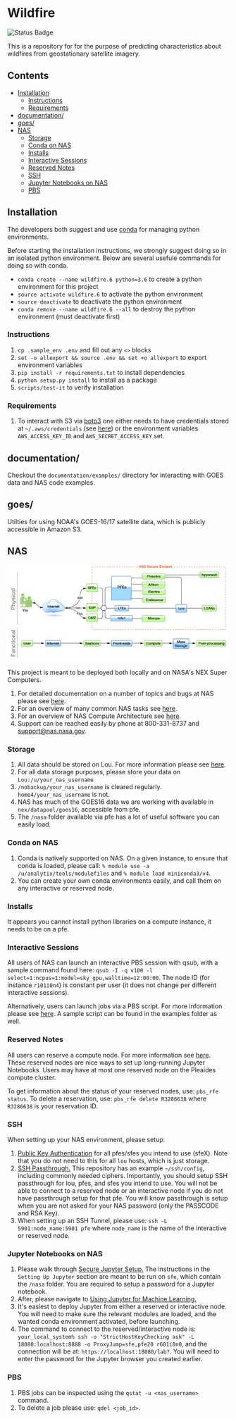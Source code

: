 # Wildfire

![Status Badge](https://github.com/joyprojects/wildfire/workflows/CI/badge.svg)

This is a repository for for the purpose of predicting characteristics about wildfires from
geostationary satellite imagery.

## Contents

- [Installation](#Installation)
  - [Instructions](#Instructions)
  - [Requirements](#Requirements)
- [documentation/](#documentation/)
- [goes/](#goes/)
- [NAS](#NAS)
  - [Storage](#Storage)
  - [Conda on NAS](#Conda-on-NAS)
  - [Installs](#Installs)
  - [Interactive Sessions](#Interactive-Sessions)
  - [Reserved Notes](#Reserved-Notes)
  - [SSH](#SSH)
  - [Jupyter Notebooks on NAS](#Jupyter-Notebooks-on-NAS)
  - [PBS](#PBS)

## Installation

The developers both suggest and use [conda](https://www.anaconda.com/distribution/) for
managing python environments.

Before starting the installation instructions, we strongly suggest doing so in an isolated
python environment. Below are several usefule commands for doing so with conda.

- `conda create --name wildfire.6 python=3.6` to create a python environment for this project
- `source activate wildfire.6` to activate the python environment
- `source deactivate` to deactivate the python environment
- `conda remove --name wildfire.6 --all` to destroy the python environment (must deactivate first)

### Instructions

1. `cp .sample_env .env` and fill out any `<>` blocks
1. `set -o allexport && source .env && set +o allexport` to export environment variables
1. `pip install -r requirements.txt` to install dependencies
1. `python setup.py install` to install as a package
1. `scripts/test-it` to verify installation

### Requirements

1. To interact with S3 via [boto3](https://boto3.amazonaws.com/v1/documentation/api/latest/index.html)
one either needs to have credentials stored at `~/.aws/credentials` (see [here](https://boto3.amazonaws.com/v1/documentation/api/latest/guide/configuration.html#shared-credentials-file)) or the environment variables
`AWS_ACCESS_KEY_ID` and `AWS_SECRET_ACCESS_KEY` set.

## documentation/

Checkout the `documentation/examples/` directory for interacting with GOES data and NAS code examples.

## goes/

Utilties for using NOAA's GOES-16/17 satellite data, which is publicly accessible in Amazon S3.

## NAS

![alt text](documentation/nas_server_structure.jpg)

This project is meant to be deployed both locally and on NASA's NEX Super Computers.

1. For detailed documentation on a number of topics and bugs at NAS please see [here](https://www.nas.nasa.gov/hecc/support/kb/).
1. For an overview of many common NAS tasks see [here](https://www.nas.nasa.gov/hecc/support/kb/basic-tasks_264.html).
1. For an overview of NAS Compute Architecture see [here](https://www.nas.nasa.gov/hecc/support/kb/hpc-environment-overview_25.html).
1. Support can be reached easily by phone at 800-331-8737 and <support@nas.nasa.gov>.

### Storage

1. All data should be stored on Lou. For more information please see [here](https://www.nas.nasa.gov/hecc/support/kb/the-lou-mass-storage-system_371.html).
1. For all data storage purposes, please store your data on `Lou:/u/your_nas_username`
1. `/nobackup/your_nas_username` is cleared regularly. `home4/your_nas_username` is not.
1. NAS has much of the GOES16 data we are working with available in `nex/datapool/goes16`, accessible from pfe.
1. The `/nasa` folder available via pfe has a lot of useful software you can easily load.

### Conda on NAS

1. Conda is natively supported on NAS. On a given instance, to ensure that conda is loaded, please call:
`% module use -a /u/analytix/tools/modulefiles` and `% module load miniconda3/v4`.
1. You can create your own conda environments easily, and call them on any interactive or reserved node.

### Installs

It appears you cannot install python libraries on a compute instance, it needs to be on a pfe.

### Interactive Sessions

All users of NAS can launch an interactive PBS session with qsub, with a sample command found here:
`qsub -I -q v100 -l select=1:ncpus=1:model=sky_gpu,walltime=12:00:00`. The node ID (for instance `r101i0n4`) is constant
per user (it does not change per different interactive sessions).

Alternatively, users can launch jobs via a PBS script. For more information please see [here](https://www.nas.nasa.gov/hecc/support/kb/using-conda-environments-for-machine-learning_557.html).
A sample script can be found in the examples folder as well.

### Reserved Notes

All users can reserve a compute node. For more information see [here](https://www.nas.nasa.gov/hecc/support/kb/reserving-a-dedicated-compute-node_556.html).
These reserved nodes are nice ways to set up long-running Jupyter Notebooks. Users may have at most one reserved node on the Pleaides compute cluster.

To get information about the status of your reserved nodes, use: `pbs_rfe status`.
To delete a reservation, use: `pbs_rfe delete R3286638` where `R3286638` is your reservation ID.

### SSH

When setting up your NAS environment, please setup:

1. [Public Key Authentication](https://www.nas.nasa.gov/hecc/support/kb/setting-up-public-key-authentication_230.html)
for all pfes/sfes you intend to use (sfeX). Note that you do not need to this for all `lou` hosts, which is just storage.
1. [SSH Passthrough.](https://www.nas.nasa.gov/hecc/support/kb/setting-up-ssh-passthrough_232.html)
This repository has an example `~/ssh/config`, including commonly needed ciphers. Importantly, you should setup
SSH passthrough for lou, pfes, and sfes you intend to use. You will not be able to connect to a reserved node or an
interactive node if you do not have passthrough setup for that pfe. You will know passthrough is setup when you are not
asked for your NAS password (only the PASSCODE and RSA Key).
1. When setting up an SSH Tunnel, please use: `ssh -L 5901:node_name:5901 pfe` where `node_name` is the name of the
interactive or reserved node.

### Jupyter Notebooks on NAS

1. Please walk through [Secure Jupyter Setup.](https://www.nas.nasa.gov/hecc/support/kb/secure-setup-for-using-jupyter-notebook-on-hecc-systems_576.html)
The instructions in the `Setting Up Jupyter` section are meant to be run on `sfe`, which contain the `/nasa`
folder. You are required to setup a password for a Jupyter notebook.
1. After, please navigate to [Using Jupyter for Machine Learning.](https://www.nas.nasa.gov/hecc/support/kb/using-jupyter-notebook-for-machine-learning_602.html)
1. It's easiest to deploy Jupyter from either a reserved or interactive node. You will need to make sure the relevant
modules are loaded, and the wanted conda environment activated, before launching.
1. The command to connect to the reserved/interactive node is: `your_local_system% ssh -o "StrictHostKeyChecking ask" -L 18080:localhost:8888
-o ProxyJump=sfe,pfe20 r601i0n0`, and the connection will be at: `https://localhost:18080/lab?`. You will need to enter
the password for the Jupyter browser you created earlier.

### PBS

1. PBS jobs can be inspected using the `qstat -u <nas_username>` command.
1. To delete a job please use: `qdel <job_id>`.
